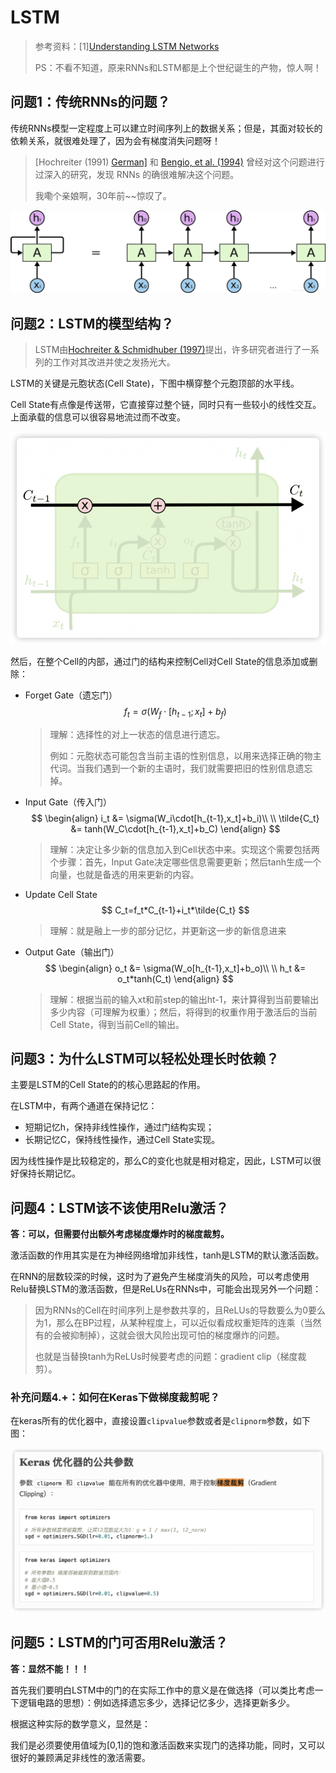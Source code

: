 # LSTM

> 参考资料：\[1\][Understanding LSTM Networks](http://colah.github.io/posts/2015-08-Understanding-LSTMs/)
>
> PS：不看不知道，原来RNNs和LSTM都是上个世纪诞生的产物，惊人啊！

## 问题1：传统RNNs的问题？

传统RNNs模型一定程度上可以建立时间序列上的数据关系；但是，其面对较长的依赖关系，就很难处理了，因为会有梯度消失问题呀！

> [Hochreiter (1991) [German\]](http://people.idsia.ch/~juergen/SeppHochreiter1991ThesisAdvisorSchmidhuber.pdf) 和 [Bengio, et al. (1994)](http://www-dsi.ing.unifi.it/~paolo/ps/tnn-94-gradient.pdf) 曾经对这个问题进行过深入的研究，发现 RNNs 的确很难解决这个问题。
>
> 我嘞个亲娘啊，30年前~~惊叹了。

![](https://raw.githubusercontent.com/anxiang1836/FigureBed/master/img/20200303221040.png)

## 问题2：LSTM的模型结构？

> LSTM由[Hochreiter & Schmidhuber (1997)](http://deeplearning.cs.cmu.edu/pdfs/Hochreiter97_lstm.pdf)提出，许多研究者进行了一系列的工作对其改进并使之发扬光大。

LSTM的关键是元胞状态(Cell State)，下图中横穿整个元胞顶部的水平线。

Cell State有点像是传送带，它直接穿过整个链，同时只有一些较小的线性交互。上面承载的信息可以很容易地流过而不改变。

![](https://raw.githubusercontent.com/anxiang1836/FigureBed/master/img/20200303222001.png)

然后，在整个Cell的内部，通过门的结构来控制Cell对Cell State的信息添加或删除：

- Forget Gate（遗忘门）
  $$
  f_t = \sigma(W_f\cdot[h_{t-1};x_t]+b_f)
  $$

  > 理解：选择性的对上一状态的信息进行遗忘。
  >
  > 例如：元胞状态可能包含当前主语的性别信息，以用来选择正确的物主代词。当我们遇到一个新的主语时，我们就需要把旧的性别信息遗忘掉。

- Input Gate（传入门）
  $$
  \begin{align}
  i_t &= \sigma(W_i\cdot[h_{t-1},x_t]+b_i)\\
  \\
  \tilde{C_t} &= tanh(W_C\cdot[h_{t-1},x_t]+b_C)
  \end{align}
  $$

  > 理解：决定让多少新的信息加入到Cell状态中来。实现这个需要包括两个步骤：首先，Input Gate决定哪些信息需要更新；然后tanh生成一个向量，也就是备选的用来更新的内容。

- Update Cell State
  $$
  C_t=f_t*C_{t-1}+i_t*\tilde{C_t}
  $$

  > 理解：就是融上一步的部分记忆，并更新这一步的新信息进来

- Output Gate（输出门）
  $$
  \begin{align}
  o_t &= \sigma(W_o[h_{t-1},x_t]+b_o)\\
  \\
  h_t &= o_t*tanh(C_t)
  \end{align}
  $$

  > 理解：根据当前的输入xt和前step的输出ht-1，来计算得到当前要输出多少内容（可理解为权重）；然后，将得到的权重作用于激活后的当前Cell State，得到当前Cell的输出。

## 问题3：为什么LSTM可以轻松处理长时依赖？

主要是LSTM的Cell State的的核心思路起的作用。

在LSTM中，有两个通道在保持记忆：

- 短期记忆h，保持非线性操作，通过门结构实现；
- 长期记忆C，保持线性操作，通过Cell State实现。

因为线性操作是比较稳定的，那么C的变化也就是相对稳定，因此，LSTM可以很好保持长期记忆。

## 问题4：LSTM该不该使用Relu激活？

**答：可以，但需要付出额外考虑梯度爆炸时的梯度裁剪。**

激活函数的作用其实是在为神经网络增加非线性，tanh是LSTM的默认激活函数。

在RNN的层数较深的时候，这时为了避免产生梯度消失的风险，可以考虑使用Relu替换LSTM的激活函数，但是ReLUs在RNNs中，可能会出现另外一个问题：

> 因为RNNs的Cell在时间序列上是参数共享的，且ReLUs的导数要么为0要么为1，那么在BP过程，从某种程度上，可以近似看成权重矩阵的连乘（当然有的会被抑制掉），这就会很大风险出现可怕的梯度爆炸的问题。
>
> 也就是当替换tanh为ReLUs时候要考虑的问题：gradient clip（梯度裁剪）。

### 补充问题4.+：如何在Keras下做梯度裁剪呢？

在keras所有的优化器中，直接设置`clipvalue`参数或者是`clipnorm`参数，如下图：

![](https://raw.githubusercontent.com/anxiang1836/FigureBed/master/img/20200304012351.png)

## 问题5：LSTM的门可否用Relu激活？

**答：显然不能！！！**

首先我们要明白LSTM中的门的在实际工作中的意义是在做选择（可以类比考虑一下逻辑电路的思想）：例如选择遗忘多少，选择记忆多少，选择更新多少。

根据这种实际的数学意义，显然是：

我们是必须要使用值域为[0,1]的饱和激活函数来实现门的选择功能，同时，又可以很好的兼顾满足非线性的激活需要。
